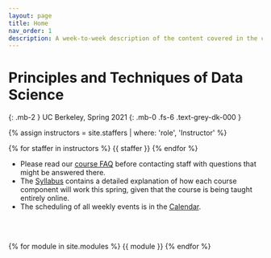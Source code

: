 ```yaml
---
layout: page
title: Home
nav_order: 1
description: A week-to-week description of the content covered in the course.
---
```


# Principles and Techniques of Data Science

{: .mb-2 }
UC Berkeley, Spring 2021
{: .mb-0 .fs-6 .text-grey-dk-000 }

<div>

{% assign instructors = site.staffers | where: 'role', 'Instructor' %}
<div class="role">
  {% for staffer in instructors %}
  {{ staffer }}
  {% endfor %}

</div>

<ul>
<!-- <li><b>THIS PAGE IS UNDER CONSTRUCTION. Information here is subject to change </b></li> -->
<li>Please read our <a href="http://www.ds100.org/sp21faq">course FAQ</a> before contacting staff with questions that might be answered there.</li>
<li>The <a href="{{ site.baseurl }}/syllabus">Syllabus</a> contains a detailed explanation of how each course component will work this spring, given that the course is being taught entirely online.</li>
<li>The scheduling of all weekly events is in the <a href="{{ site.baseurl }}/calendar">Calendar</a>.</li>
<!-- <li>The Zoom links for all live events are in <a href="https://piazza.com/class/ke37haavnl86ul?cid=15">@15 on Piazza</a>.</li> -->
</ul>

<br><br>

{% for module in site.modules %}
{{ module }}
{% endfor %}
